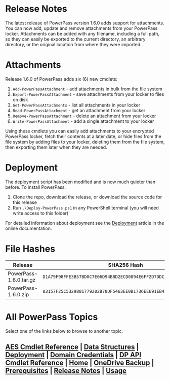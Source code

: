 # Release Notes
The latest release of PowerPass version 1.6.0 adds support for attachments. You can now add, update and remove attachments from your PowerPass locker. Attachments can be added with any filename, including a full path, so they can easily be exported to the current directory, an arbitrary directory, or the original location from where they were imported.
# Attachments
Release 1.6.0 of PowerPass adds six (6) new cmdlets:
1. `Add-PowerPassAttachment` - add attachments in bulk from the file system
2. `Export-PowerPassAttachment` - save attachments from your locker to files on disk
3. `Get-PowerPassAttachments` - list all attachments in your locker
4. `Read-PowerPassAttachment` - get an attachment from your locker
5. `Remove-PowerPassAttachment` - delete an attachment from your locker
6. `Write-PowerPassAttachment` - add a single attachment to your locker

Using these cmdlets you can easily add attachments to your encrypted PowerPass locker, fetch their contents at a later date, or hide files from the file system by adding files to your locker, deleting them from the file system, then exporting them later when they are needed.
# Deployment
The deployment script has been modified and is now much quieter than before. To install PowerPass:
1. Clone the repo, download the release, or download the source code for this release
2. Run `.\Deploy-PowerPass.ps1` in any PowerShell terminal (you will need write access to this folder)

For detailed information about deployment see the [Deployment](https://chopinrlz.github.io/powerpass/deployment) article in the online documentation.
# File Hashes
| Release                 | SHA256 Hash                                                      |
| ----------------------- | ---------------------------------------------------------------- |
| PowerPass-1.6.0.tar.gz  | `D1A79F98FFE3B57BD0C7E06D94B8D2ECD0894E6FF2D7DDCE443288CCD4716230` |
| PowerPass-1.6.0.zip     | `83157F25C5329881779202B78DF5463EE0B1736EE691EB41A34669D59EE81A00` |

# All PowerPass Topics
Select one of the links below to browse to another topic.
## [AES Cmdlet Reference](https://chopinrlz.github.io/powerpass/aes-cmdlet-ref) | [Data Structures](https://chopinrlz.github.io/powerpass/data-structures) | [Deployment](https://chopinrlz.github.io/powerpass/deployment) | [Domain Credentials](https://chopinrlz.github.io/powerpass/domain-credentials) | [DP API Cmdlet Reference](https://chopinrlz.github.io/powerpass/dpapi-cmdlet-ref) | [Home](https://chopinrlz.github.io/powerpass) | [OneDrive Backup](https://chopinrlz.github.io/powerpass/onedrivebackup) | [Prerequisites](https://chopinrlz.github.io/powerpass/prerequisites) | [Release Notes](https://chopinrlz.github.io/powerpass/release-notes) | [Usage](https://chopinrlz.github.io/powerpass/usage)